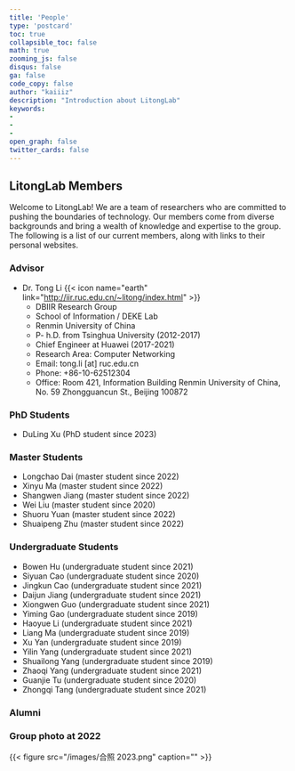 ```yaml
---
title: 'People'
type: 'postcard'
toc: true 
collapsible_toc: false
math: true
zooming_js: false
disqus: false 
ga: false 
code_copy: false
author: "kaiiiz"
description: "Introduction about LitongLab"
keywords:
-
-
- 
open_graph: false
twitter_cards: false
---
```

## LitongLab Members

Welcome to LitongLab! We are a team of researchers who are committed to pushing the boundaries of technology. Our members come from diverse backgrounds and bring a wealth of knowledge and expertise to the group. The following is a list of our current members, along with links to their personal websites.

### Advisor

- Dr. Tong Li {{< icon name="earth"     link="http://iir.ruc.edu.cn/~litong/index.html" >}}
  - DBIIR Research Group
  - School of Information / DEKE Lab
  - Renmin University of China
  - P- h.D. from Tsinghua University (2012-2017)
  - Chief Engineer at Huawei (2017-2021)
  - Research Area: Computer Networking
  - Email: tong.li [at] ruc.edu.cn
  - Phone: +86-10-62512304
  - Office: Room 421, Information Building Renmin University of China, No. 59 Zhongguancun St., Beijing 100872

### PhD Students

- DuLing Xu (PhD student since 2023)
  
### Master Students

- Longchao Dai (master student since 2022)
- Xinyu Ma (master student since 2022)
- Shangwen Jiang (master student since 2022)
- Wei Liu (master student since 2020)
- Shuoru Yuan (master student since 2022)
- Shuaipeng Zhu (master student since 2022)

### Undergraduate Students

- Bowen Hu (undergraduate student since 2021)
- Siyuan Cao (undergraduate student since 2020)
- Jingkun Cao (undergraduate student since 2021)
- Daijun Jiang (undergraduate student since 2021)
- Xiongwen Guo (undergraduate student since 2021)
- Yiming Gao (undergraduate student since 2019)
- Haoyue Li (undergraduate student since 2021)
- Liang Ma (undergraduate student since 2019)
- Xu Yan (undergraduate student since 2019)
- Yilin Yang (undergraduate student since 2021)
- Shuailong Yang (undergraduate student since 2019)
- Zhaoqi Yang (undergraduate student since 2021)
- Guanjie Tu (undergraduate student since 2020)
- Zhongqi Tang (undergraduate student since 2021)



### Alumni
  
### Group photo at 2022

{{< figure src="/images/合照 2023.png" caption="" >}}
